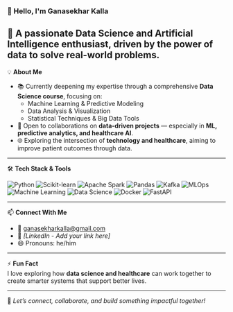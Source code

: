 ### 👋 Hello, I'm Ganasekhar Kalla

🎯 A passionate **Data Science and Artificial Intelligence** enthusiast, driven by the power of data to solve real-world problems.
---

💡 **About Me**
- 📚 Currently deepening my expertise through a comprehensive **Data Science course**, focusing on:
  - Machine Learning & Predictive Modeling  
  - Data Analysis & Visualization  
  - Statistical Techniques & Big Data Tools  
- 🤝 Open to collaborations on **data-driven projects** — especially in **ML, predictive analytics, and healthcare AI**.
- 🌐 Exploring the intersection of **technology and healthcare**, aiming to improve patient outcomes through data.

---

🛠️ **Tech Stack & Tools**

![Python](https://img.shields.io/badge/-Python-3776AB?style=flat&logo=python&logoColor=white)
![Scikit-learn](https://img.shields.io/badge/-Scikit--Learn-F7931E?style=flat&logo=scikit-learn&logoColor=black)
![Apache Spark](https://img.shields.io/badge/-Apache%20Spark-E25A1C?style=flat&logo=apachespark&logoColor=white)
![Pandas](https://img.shields.io/badge/-Pandas-150458?style=flat&logo=pandas)
![Kafka](https://img.shields.io/badge/-Apache%20Kafka-231F20?style=flat&logo=apachekafka)
![MLOps](https://img.shields.io/badge/-MLOps-0A0A0A?style=flat&logo=mlflow&logoColor=white)
![Machine Learning](https://img.shields.io/badge/-Machine%20Learning-FF6F00?style=flat&logo=google)
![Data Science](https://img.shields.io/badge/-Data%20Science-4B8BBE?style=flat&logo=datascience&logoColor=white)
![Docker](https://img.shields.io/badge/-Docker-2496ED?style=flat&logo=docker&logoColor=white)
![FastAPI](https://img.shields.io/badge/-FastAPI-009688?style=flat&logo=fastapi&logoColor=white)

---

📫 **Connect With Me**
- 📧 [ganasekharkalla@gmail.com](mailto:ganasekharkalla@gmail.com)
- 🔗 _[LinkedIn - Add your link here]_  
- 😄 Pronouns: he/him

---

⚡ **Fun Fact**  
I love exploring how **data science and healthcare** can work together to create smarter systems that support better lives.

---
🚀 *Let’s connect, collaborate, and build something impactful together!*
